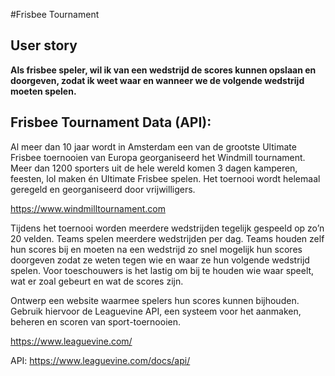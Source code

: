 #Frisbee Tournament

## User story

**Als frisbee speler, 
wil ik van een wedstrijd de scores kunnen opslaan en doorgeven, 
zodat ik weet waar en wanneer we de volgende wedstrijd moeten spelen.**



## Frisbee Tournament Data (API):

Al meer dan 10 jaar wordt in Amsterdam een van de grootste Ultimate Frisbee toernooien van Europa georganiseerd het Windmill tournament. 
Meer dan 1200 sporters uit de hele wereld komen 3 dagen kamperen, feesten, lol maken én Ultimate Frisbee spelen. 
Het toernooi wordt helemaal geregeld en georganiseerd door vrijwilligers. 

https://www.windmilltournament.com

Tijdens het toernooi worden meerdere wedstrijden tegelijk gespeeld op zo’n 20 velden. 
Teams spelen meerdere wedstrijden per dag. 
Teams houden zelf hun scores bij en moeten na een wedstrijd zo snel mogelijk hun scores doorgeven zodat ze weten tegen wie en waar ze hun volgende wedstrijd spelen. 
Voor toeschouwers is het lastig om bij te houden wie waar speelt, wat er zoal gebeurt en wat de scores zijn. 

Ontwerp een website waarmee spelers hun scores kunnen bijhouden. 
Gebruik hiervoor de Leaguevine API, een systeem voor het aanmaken, beheren en scoren van sport-toernooien.

https://www.leaguevine.com/

API: https://www.leaguevine.com/docs/api/
